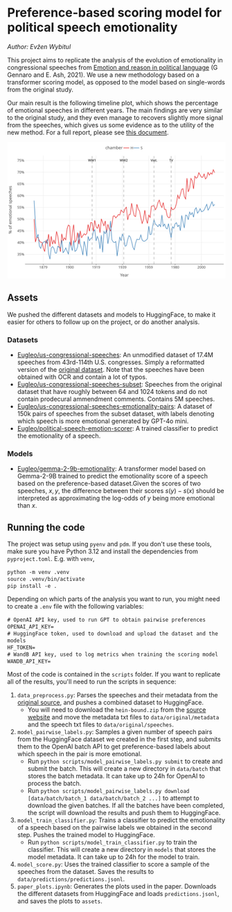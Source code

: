# Preference-based scoring model for political speech emotionality

_Author: Evžen Wybitul_


This project aims to replicate the analysis of the evolution of emotionality in congressional speeches from [Emotion and reason in political language](https://academic.oup.com/ej/article/132/643/1037/6490125) (G Gennaro and E. Ash, 2021). We use a new methodology based on a transformer scoring model, as opposed to the model based on single-words from the original study.

Our main result is the following timeline plot, which shows the percentage of emotional speeches in different years. The main findings are very similar to the original study, and they even manage to recovers slightly more signal from the speeches, which gives us some evidence as to the utility of the new method. For a full report, please see [this document](assets/report.pdf).

![emotionality timeline](assets/emotionality_timeline_readme.svg)

## Assets

We pushed the different datasets and models to HuggingFace, to make it easier for others to follow up on the project, or do another analysis.

### Datasets

- [Eugleo/us-congressional-speeches](https://huggingface.co/datasets/Eugleo/us-congressional-speeches): An unmodified dataset of 17.4M speeches from 43rd-114th U.S. congresses. Simply a reformatted version of the [original dataset](https://data.stanford.edu/congress_text). Note that the speeches have been obtained with OCR and contain a lot of typos.
- [Eugleo/us-congressional-speeches-subset](https://huggingface.co/datasets/Eugleo/us-congressional-speeches-subset): Speeches from the original dataset that have roughly between 64 and 1024 tokens and do not contain prodecural ammendment comments. Contains 5M speeches.
- [Eugleo/us-congressional-speeches-emotionality-pairs](https://huggingface.co/datasets/Eugleo/us-congressional-speeches-emotionality-pairs): A dataset of 150k pairs of speeches from the subset dataset, with labels denoting which speech is more emotional generated by GPT-4o mini.
- [Eugleo/political-speech-emotion-scorer](https://huggingface.co/models/Eugleo/political-speech-emotion-scorer): A trained classifier to predict the emotionality of a speech.

### Models

- [Eugleo/gemma-2-9b-emotionality](https://huggingface.co/models/Eugleo/gemma-2-9b-emotionality): A transformer model based on Gemma-2-9B trained to predict the emotionality score of a speech based on the preference-based dataset.Given the scores of two speeches, $x, y$, the difference between their scores $s(y) - s(x)$ should be interpreted as approximating the log-odds of $y$ being more emotional than $x$.

## Running the code

The project was setup using `pyenv` and `pdm`. If you don't use these tools, make sure you have Python 3.12 and install the dependencies from `pyproject.toml`. E.g. with `venv`,

```
python -m venv .venv
source .venv/bin/activate
pip install -e .
```

Depending on which parts of the analysis you want to run, you might need to create a `.env` file with the following variables:

```
# OpenAI API key, used to run GPT to obtain pairwise preferences
OPENAI_API_KEY=
# HuggingFace token, used to download and upload the dataset and the models
HF_TOKEN=
# WandB API key, used to log metrics when training the scoring model
WANDB_API_KEY=
```

Most of the code is contained in the `scripts` folder. If you want to replicate all of the results, you'll need to run the scripts in sequence:

1. `data_preprocess.py`: Parses the speeches and their metadata from the [original source](https://data.stanford.edu/congress_text), and pushes a combined dataset to HuggingFace.
    - You will need to download the `hein-bound.zip` from the [source website](https://data.stanford.edu/congress_text) and move the metadata txt files to `data/original/metadata` and the speech txt files to `data/original/speeches`.
2. `model_pairwise_labels.py`: Samples a given number of speech pairs from the HuggingFace dataset we created in the first step, and submits them to the OpenAI batch API to get preference-based labels about which speech in the pair is more emotional.
    - Run `python scripts/model_pairwise_labels.py submit` to create and submit the batch. This will create a new directory in `data/batch` that stores the batch metadata. It can take up to 24h for OpenAI to process the batch.
    - Run `python scripts/model_pairwise_labels.py download [data/batch/batch_1 data/batch/batch_2 ...]` to attempt to download the given batches. If all the batches have been completed, the script will download the results and push them to HuggingFace.
3. `model_train_classifier.py`: Trains a classifier to predict the emotionality of a speech based on the pairwise labels we obtained in the second step. Pushes the trained model to HuggingFace.
    - Run `python scripts/model_train_classifier.py` to train the classifier. This will create a new directory in `models` that stores the model metadata. It can take up to 24h for the model to train.
4. `model_score.py`: Uses the trained classifier to score a sample of the speeches from the dataset. Saves the results to `data/predictions/predictions.jsonl`.
5. `paper_plots.ipynb`: Generates the plots used in the paper. Downloads the different datasets from HuggingFace and loads `predictions.jsonl`, and saves the plots to `assets`.